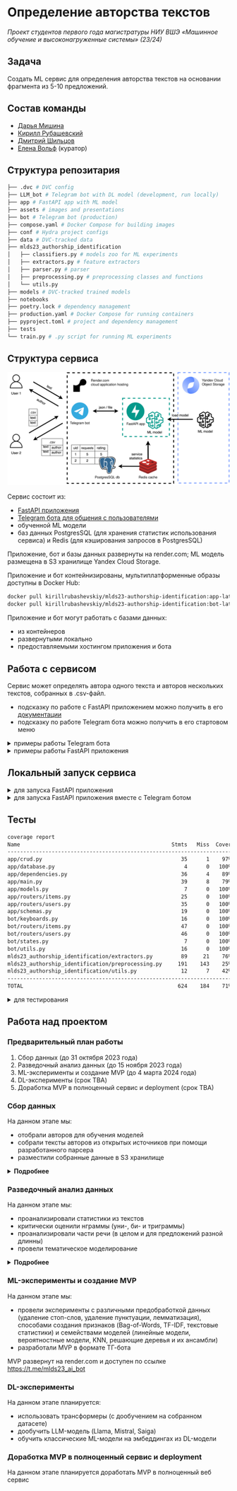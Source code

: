 # Определение авторства текстов

_Проект студентов первого года магистратуры НИУ ВШЭ «Машинное обучение и
высоконагруженные системы» (23/24)_

## Задача

Создать ML сервис для определения авторства текстов на основании фрагмента из
5-10 предложений.

## Состав команды

- [Дарья Мишина](https://github.com/DariaMishina)
- [Кирилл Рубашевский](https://github.com/kirill-rubashevskiy)
- [Дмитрий Шильцов](https://github.com/DmitriyShiltsov)
- [Елена Вольф](https://github.com/Graf-D) (куратор)

## Структура репозитария

```bash
├── .dvc # DVC config
├── LLM_bot # Telegram bot with DL model (development, run locally)
├── app # FastAPI app with ML model
├── assets # images and presentations
├── bot # Telegram bot (production)
├── compose.yaml # Docker Compose for building images
├── conf # Hydra project configs
├── data # DVC-tracked data
├── mlds23_authorship_identification
│   ├── classifiers.py # models zoo for ML experiments
│   ├── extractors.py # feature extractors
│   ├── parser.py # parser
│   ├── preprocessing.py # preprocessing classes and functions
│   └── utils.py
├── models # DVC-tracked trained models
├── notebooks
├── poetry.lock # dependency management
├── production.yaml # Docker Compose for running containers
├── pyproject.toml # project and dependency management
├── tests
└── train.py # .py script for running ML experiments
```

## Структура сервиса

![alt-text-1](assets/service_structure.svg)

Сервис состоит из:

- [FastAPI приложения](https://mlds23-authorship-identification-app.onrender.com)
- [Telegram бота для общения с пользователями](https://t.me/mlds23_ai_bot)
- обученной ML модели
- баз данных PostgresSQL (для хранения статистик использования сервиса) и Redis
  (для кэширования запросов в PostgresSQL)

Приложение, бот и базы данных развернуты на render.com; ML модель размещена в S3
хранилище Yandex Cloud Storage.

Приложение и бот контейнизированы, мультиплатформенные образы доступны в Docker
Hub:

```bash
docker pull kirillrubashevskiy/mlds23-authorship-identification:app-latest # образ приложения
docker pull kirillrubashevskiy/mlds23-authorship-identification:bot-latest # образ бота
```

Приложение и бот могут работать с базами данных:

- из контейнеров
- развернутыми локально
- предоставляемыми хостингом приложения и бота

## Работа с сервисом

Сервис может определять автора одного текста и авторов нескольких текстов,
собранных в .csv-файл.

- подсказку по работе с FastAPI приложением можно получить в его
  [документации](https://mlds23-authorship-identification-app.onrender.com/docs)
- подсказку по работе Telegram бота можно получить в его стартовом меню

<details>

<summary>примеры работы Telegram бота</summary>

![alt-text-1](https://media.giphy.com/media/kA4fbEX9bCG2wdVsro/giphy.gif)
![alt-text-2](https://media.giphy.com/media/VxmsJTajDswKKa6Ixj/giphy.gif)

</details>

<details>

<summary>примеры работы FastAPI приложения</summary>

![alt-text-1](https://media.giphy.com/media/pv47YokXQJUgD6nAwj/giphy.gif)
![alt-text-2](https://media.giphy.com/media/lgt3YsARo1eaEU615g/giphy.gif)

</details>

## Локальный запуск сервиса

<details>

<summary>для запуска FastAPI приложения</summary>

1. Установите [Docker](https://docs.docker.com/get-docker/)

2. Клонируйте репозитарий:

```bash
git clone https://github.com/kirill-rubashevskiy/mlds23-authorship-identification.git
```

3. Создайте виртуальное окружение
4. В корневой папке репозитария выполните команду:

```bash
# команда создает и запускает Docker-контейнеры сервиса
docker compose -f production.yaml --profile app up
```

FastAPI приложение будет доступно по адресу: http://0.0.0.0:8000

</details>

<details>

<summary>для запуска FastAPI приложения вместе с Telegram ботом </summary>

1. Установите [Docker](https://docs.docker.com/get-docker/)

2. [Зарегистрируйтесь](https://ngrok.com/signup) в ngrok и получите в личном
   кабинете:

- `Authtoken` (вкладка Your Authtoken) и
- `static domain` (вкладка Your Domains, выглядит как
  domain-name.ngrok-free.app)

3. Создайте бота в Telegram при помощи
   [BotFather](https://telegram.me/BotFather) (при создании будет сгенерирован
   токен)

4. Клонируйте репозитарий:

```bash
git clone https://github.com/kirill-rubashevskiy/mlds23-authorship-identification.git
```

5. Создайте виртуальное окружение
6. В корневой папке репозитария создайте файл `.env` со следующими переменными
   окружения:

```dosini
# пример .env
BASE_WEBHOOK_URL=base_webhook_url # заменить значение на static domain из шага 1
NGROK_TOKEN=ngrok_token # заменить значение на Authtoken из шага 1
BOT_TOKEN=bot_token # заменить значение  на токен из шага 2
```

7. В корневой папке репозитария выполнить команду:

```bash
# команда создает и запускает Docker-контейнеры сервиса
docker compose -f production.yaml --profile full up
```

FastAPI приложение будет доступно по адресу: http://0.0.0.0:8000 \
Бот будет доступен в Telegram по имени, выбранному для бота на шаге 2

</details>

## Тесты

```bash
coverage report
Name                                                Stmts   Miss  Cover
-----------------------------------------------------------------------
app/crud.py                                            35      1    97%
app/database.py                                         4      0   100%
app/dependencies.py                                    36      4    89%
app/main.py                                            39      8    79%
app/models.py                                           7      0   100%
app/routers/items.py                                   25      0   100%
app/routers/users.py                                   35      0   100%
app/schemas.py                                         19      0   100%
bot/keyboards.py                                       16      0   100%
bot/routers/items.py                                   47      0   100%
bot/routers/users.py                                   46      0   100%
bot/states.py                                           7      0   100%
bot/utils.py                                           16      0   100%
mlds23_authorship_identification/extractors.py         89     21    76%
mlds23_authorship_identification/preprocessing.py     191    143    25%
mlds23_authorship_identification/utils.py              12      7    42%
-----------------------------------------------------------------------
TOTAL                                                 624    184    71%
```

<details>

<summary>для тестирования</summary>

1. Установите [Poetry](https://python-poetry.org/docs/#installation)
2. Клонируйте репозитарий:

```bash
git clone https://github.com/kirill-rubashevskiy/mlds23-authorship-identification.git
```

3. Создайте виртуальное окружение
4. Установите зависимости проекта:

```bash
poetry install
```

5. Установите форк библиотеки `aiogram_tests` (оптимизирован для работы с
   `aiogram` 3.0)

```bash
pip install git+https://github.com/Like6po/aiogram_tests.git
```

6. Запустите тесты:

```bash
pytest
```

</details>

## Работа над проектом

### Предварительный план работы

1. Сбор данных (до 31 октября 2023 года)
2. Разведочный анализ данных (до 15 ноября 2023 года)
3. ML-эксперименты и создание MVP (до 4 марта 2024 года)
4. DL-эксперименты (срок TBA)
5. Доработка MVP в полноценный сервис и deployment (срок TBA)

### Сбор данных

На данном этапе мы:

- отобрали авторов для обучения моделей
- собрали тексты авторов из открытых источников при помощи разработанного
  парсера
- разместили собранные данные в S3 хранилище

<details>
  <summary><b>Подробнее</b></summary>

Для проекта были отобраны 10 классических русских писателей, живших в 19 веке:

- И. А. Бунин
- В. М. Гаршин
- Н. В. Гоголь
- А. И. Куприн
- Ф. М. Достоевский
- Д. Н. Мамин-Сибиряк
- А. П. Платонов
- А. С. Пушкин
- И. С. Тургенев
- А. П. Чехов

По каждому автору было собрано не менее 10 прозаических произведений.

Данные были собраны на
[сайте интернет-библиотеки Алексея Комарова](https://ilibrary.ru/)
([ноутбук](notebooks/01_parsing.ipynb) с примером работы парсера).

Собранные данные (тексты в формате .txt, а также .csv файл с общей информацией о
текстах) размещены в облачном хранилище Yandex Object Storage. На
[сайте хранилища](https://mlds23-authorship-identification.website.yandexcloud.net)
доступна таблица с полной информацией о собранных текстах.

</details>

### Разведочный анализ данных

На данном этапе мы:

- проанализировали статистики из текстов
- критически оценили нграммы (уни-, би- и триграммы)
- проанализировали части речи (в целом и для предложений разной длинны)
- провели тематическое моделирование

<details>
  <summary><b>Подробнее</b></summary>

#### Статистики из текстов

([ноутбук](notebooks/05_eda_dm_stats_ngrams.ipynb) с анализом статистик из
текстов и нграмм, [ноутбук](notebooks/05_eda_shiltsov_punct_grams.ipynb) с
анализом статистик по пунктуации и частям речи в зависимости от длины
предложений)

Для начала мы посчитали среднюю длину слова и предложения по каждому автору:

![mean_word_length](assets/mean_word_length.png)
![mean_sentence_length](assets/mean_sentence_length.png)

На графиках видно, длина слов и предложений у авторов различаются, поэтому было
принято решение сделать углубленный анализ следующих статистик с помощью пакета
`ruts`:

- количество предложений
- количество слов
- количество уникальных слов
- количество длинных слов
- количество сложных слов
- количество простых слов
- количество односложных слов
- количество многосложных слов
- количество символов
- количество букв
- количество пробелов
- количество слогов
- количество знаков препинания

В результате датасет `splitted_df` с уже расспличенными по 550 токенов
произведениями был дополнен колонками, перечисленными выше, и сохранен в s3 как
`ruts_df`.

Также был сделан анализ использования знаков пунктуации у разных авторов в
предложениях различной длины:

**Вывод: авторы по-разному строят предложения разной длины с точки зрения знаков
препинания, возможно это может дать полезные дополнительные признаки для
обучения моделей.**

![punct_distribution](assets/punct_distribution.png)

На следующем этапе мы попробуем использовать эти статистики в качестве признаков
для классификации.

#### Нграммы

([ноутбук](./EDA/EDA_DM.ipynb) с анализом статистик из текстов и нграмм)

Для расширения стоплиста слов мы проанализировали самые часто встречающиеся
слова:

![top_20_words](assets/top_20_words.png)

На графике видны погрешности в предобработке (аномально длинное тире с
пробелами); 50 самых часто встречающихся слов сохранены в s3 для последующего
анализа как `count_words`.

Мы также проанализировали топ10 биграмм и триграмм:

![top_10_bigrams](assets/top_10_bigrams.png)
![top_10_trigrams](assets/top_10_trigrams.png)

#### Анализ частей речи

([ноутбук](notebooks/05_eda_kr_pos_topic_modeling.ipynb) с анализом частей речи
и тематическим моделированием,
[ноутбук](notebooks/05_eda_shiltsov_punct_grams.ipynb) с анализом статистик по
пунктуации и частям речи в зависимости от длины предложений)

Для анализа частей речи мы:

- просемплировали объекты таким образом, чтобы по каждому автору было одинаковое
  количество объектов
- провели предобработку данных:
  - привели тексты к нижнему регистру
  - удалили http ссылки, цифры и пунктуацию
  - токенизировали тексты
  - определили часть речи каждого токена при помощи библиотеки `spaCy`
- по каждому объекту посчитали количество вхождений каждой части речи и
  нормализовали данные (чтобы сумма вхождений всех частей речи в объект давала
  единицу)

Затем мы проанализировали распределения частей речи по всем объектам, и
статистики распределений по автору.

Распределения значений частей речи соответствуют одному из четырех типов:

![pos_distribution_types](assets/pos_distribution_types.png)

Мы проверили, что мультимодальное распределение отдельных частей речи
наблюдается у всех авторов (гипотеза подтвердилась), и для дальнейшего анализа
оставили только части речи с нормальным и скошенным нормальным распределениями.

Мы анализировали медиану, которая меньше подвержена выбросам:

![pos_medians_by_author](assets/pos_medians_by_author.png)

Авторы различаются по медианной частоте использования частей речи:

- Куприн использует больше нарицательных и прилагательных, но меньше глаголов и
  местоимений
- Пушкин использует меньше наречий и сочинительных союзов
- Бунин использует больше нарицательных, прилагательных и предлогов, но меньше
  местоимений и глаголов и т.д.

При этом понижение размерности данных при помощи PCA (мы дополнительно
ограничили значения сверху 99-м персентилем и стандартизировали данные) и TSNE
не позволило кластеризовать авторов:

![pos_tsne_pca](assets/pos_tsne_pca.png)

**Вывод: статистики по частям речи могут быть дополнительными признаками для
обучения моделей, но эффект от них (без нелинейного преобразования) будет
ограничен при использовании линейных моделей.**

Мы разместили сгенерированные признаки (нормированное количество каждой части
речи в объекте) в облачном хранилище Yandex Object Storage по проекту для их
использования при обучении моделей.

Мы также проанализировали распределение частей речи в зависимости от длины
предлоожений:

![pos_distribution_by_length](assets/pos_distribution_by_length.png)

**Вывод: авторы по-разному строят предложения разной длины с точки зрения
употребления частей речи, возможно это может дать полезные дополнительные
признаки для обучения моделей.**

#### Тематическое моделирование

([ноутбук](notebooks/05_eda_kr_pos_topic_modeling.ipynb) с анализом частей речи
и тематическим моделированием)

Для тематического моделирования мы использовали все объекты датасета и три части
речи: существительные (нарицательные), прилагательные и глаголы.

Перед тематическим моделированием мы провели предобработку текстов:

- привели тексты к нижнему регистру,
- удалили http ссылки, цифры, пунктуацию
- удалили стоп-слова: неправильно классифицированные имена собственные
  (`аркадий`, `наташа`и т.п.) и слова, которые не несут смысловой нагрузки
  (`хотеть`, `быть` и т.п.)
- удалили слишком редкие (встречающиеся менее 3 раз) и слишком частые
  (встречающихся более, чем в половине объектов) слова
- токенизировали или лемматизировали тексты

Для тематического моделирования мы использовали алгоритм LDA. Мы создали
несколько моделей в зависимости от количества предсказываемых ими тем (от 10 до
30 с шагом 5), и для оценки качества работы моделей использовали оценку асессора
(меня) на 10 случайных объектах.

Каждая модель смогла (субъективно) корректно определить темы от 0 до 3 объектов:

- модель с 10 темами — природу (объект 1), выражение эмоций (объект 2) и лошадей
  (объект 5)
- модель с 20 темами — происходящее на улице (объект 5) и внешние характеристики
  героя (объект 10)
- модель с 25 темами — происходящее на улице (объект 5)
- модель с 30 темами — природу (объект 1), помещения (объект 3) и внешние
  характеристики героя (объект 10)

Определить темы отдельных объектов (например, 4 и 7) не смогли как модели, так и
асессор; возможные причины:

- деление на объекты не учитывает абзацы, которые отдельные авторы используют
  для разграничения тем
- с учетом ограничения на максимальное количество слов в объекте, отбора частей
  речи и удаления стоп-слов после предобработки в объектах не остается
  достаточное количество несущих смысл слов для корректного определения темы

**Вывод: использование предсказанных моделями тем и их вероятностей
нецелесообразно использовать в качестве признаков для обучения моделей,
классифицирующих авторов.**

</details>

### ML-эксперименты и создание MVP

На данном этапе мы:

- провели эксперименты с различными предобработкой данных (удаление стоп-слов,
  удаление пунктуации, лемматизация), способами создания признаков
  (Bag-of-Words, TF-IDF, текстовые статистики) и семействами моделей (линейные
  модели, вероятностные модели, KNN, решающие деревья и их ансамбли)
- разработали MVP в формате ТГ-бота

MVP развернут на render.com и доступен по ссылке https://t.me/mlds23_ai_bot

### DL-эксперименты

На данном этапе планируется:

- использовать трансформеры (с дообучением на собранном датасете)
- дообучить LLM-модель (Llama, Mistral, Saiga)
- обучить классические ML-модели на эмбеддингах из DL-модели

### Доработка MVP в полноценный сервис и deployment

На данном этапе планируется доработать MVP в полноценный веб сервис
